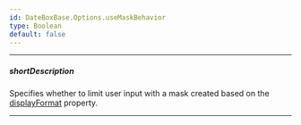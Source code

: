 ```yaml
---
id: DateBoxBase.Options.useMaskBehavior
type: Boolean
default: false
---
```

---
##### shortDescription
Specifies whether to limit user input with a mask created based on the [displayFormat](/api-reference/10%20UI%20Components/DateBoxBase/1%20Configuration/displayFormat.md '/Documentation/ApiReference/UI_Components/dx{WidgetName}/Configuration/#displayFormat') property. 

---
